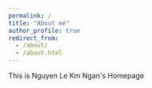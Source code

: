 ```yaml
---
permalink: /
title: "About me"
author_profile: true
redirect_from: 
  - /about/
  - /about.html
---
```


This is Nguyen Le Km Ngan's Homepage




